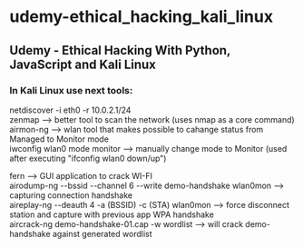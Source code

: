 # udemy-ethical_hacking_kali_linux
## Udemy - Ethical Hacking With Python, JavaScript and Kali Linux  

### In Kali Linux use next tools:  
netdiscover -i eth0 -r 10.0.2.1/24  
zenmap     --> better tool to scan the network (uses nmap as a core command)  
airmon-ng  --> wlan tool that makes possible to cahange status from Managed to Monitor mode  
iwconfig wlan0 mode monitor  --> manually change mode to Monitor (used after executing "ifconfig wlan0 down/up")  
  
fern --> GUI application to crack WI-FI  
airodump-ng --bssid --channel 6 --write demo-handshake wlan0mon  --> capturing connection handshake  
aireplay-ng --deauth 4 -a (BSSID) -c (STA) wlan0mon  --> force disconnect station and capture with previous app WPA handshake  
aircrack-ng demo-handshake-01.cap -w wordlist  --> will crack demo-handshake against generated wordlist  